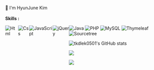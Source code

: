 👋 I'm HyunJune Kim<br><br>
<b>Skills :</b><br>

<div style="display:flex">
  <img alt="Html" src ="https://img.shields.io/badge/HTML-E34F26?&style=for-the-badge&logo=HTML5&logoColor=white"/>
  <img alt="Css" src ="https://img.shields.io/badge/CSS-1572B6?&style=for-the-badge&logo=CSS5&logoColor=white"/>
  <img alt="JavaScript" src ="https://img.shields.io/badge/JavaScript-F7DF1E?&style=for-the-badge&logo=JavaScript&logoColor=white"/>
  <img alt="jQuery" src ="https://img.shields.io/badge/jQuery-0769AD?&style=for-the-badge&logo=jQuery&logoColor=white"/>
<div>
  
<div>
  <img alt="Java" src ="https://img.shields.io/badge/Java-007396?&style=for-the-badge&logo=Java&logoColor=white"/>
  <img alt="PHP" src ="https://img.shields.io/badge/PHP-777BB4?&style=for-the-badge&logo=PHP&logoColor=white"/>
  <img alt="MySQL" src ="https://img.shields.io/badge/MySQL-4479A1?&style=for-the-badge&logo=MySQL&logoColor=white"/>
  <img alt="Thymeleaf" src ="https://img.shields.io/badge/Thymeleaf-005F0F?&style=for-the-badge&logo=Thymeleaf&logoColor=white"/>
  <img alt="Sourcetree" src ="https://img.shields.io/badge/Sourcetree-0052CC?&style=for-the-badge&logo=Sourcetree&logoColor=white"/>
</div>

<!-- ![trophy](https://github-profile-trophy.vercel.app/?username=tkdlek0501) -->

![tkdlek0501's GitHub stats](https://github-readme-stats.vercel.app/api?username=tkdlek0501&show_icons=true&theme=highcontrast)
  
<!-- [![tkdlek0501's github stats](https://github-readme-stats.vercel.app/api/top-langs/?username=tkdlek0501&show_icons=true&hide_border=true&title_color=004386&icon_color=004386&layout=compact)](https://github.com/tkdlek0501) -->

<p>
  <a href="https://github.com/anuraghazra/github-readme-stats"><img src="https://github-readme-stats.vercel.app/api/top-langs/?username=tkdlek0501&layout=compact&hide=Visual,HTML,CSS,&%20Basic&theme=dracula"></a>
</p>

<!-- <p>
  <a href="https://github.com/ryo-ma/github-profile-trophy"><img src="https://github-profile-trophy.vercel.app/?username=tkdlek0501&theme=onedark"></a>
</p> -->
  
  
<p>
  <img src="https://github-readme-streak-stats.herokuapp.com/?user=tkdlek0501&">
</p>

